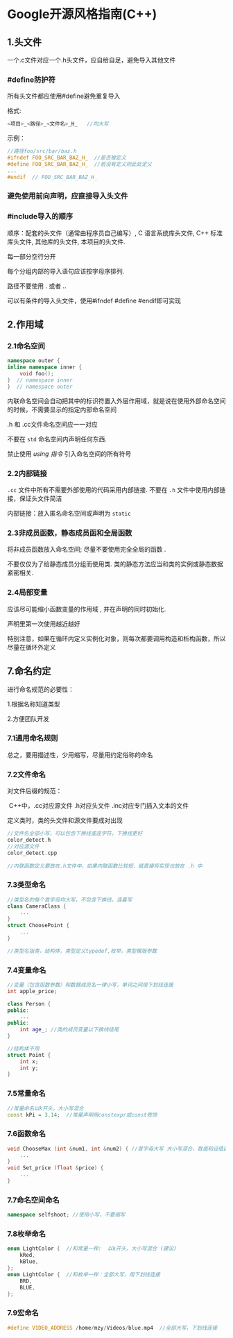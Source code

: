 # Google开源风格指南(C++)

## 1.头文件

一个.c文件对应一个.h头文件，应自给自足，避免导入其他文件

### #define防护符

所有头文件都应使用#define避免重复导入

格式:

```cpp
<项目>_<路径>_<文件名>_H_   //均大写
```

示例：

```cpp
//路径foo/src/bar/baz.h
#ifndef FOO_SRC_BAR_BAZ_H_  //是否被定义
#define FOO_SRC_BAR_BAZ_H_  //若没有定义则此处定义
...
#endif  // FOO_SRC_BAR_BAZ_H_
```

### 避免使用前向声明，应直接导入头文件

### #include导入的顺序

顺序：配套的头文件（通常由程序员自己编写）, C 语言系统库头文件, C++ 标准库头文件, 其他库的头文件, 本项目的头文件.

每一部分空行分开

每个分组内部的导入语句应该按字母序排列. 

路径不要使用 . 或者 ..

可以有条件的导入头文件，使用#ifndef #define #endif即可实现

## 2.作用域

### 2.1命名空间

```cpp
namespace outer {
inline namespace inner {
    void foo();
}  // namespace inner
}  // namespace outer
```

内联命名空间会自动把其中的标识符置入外层作用域，就是说在使用外部命名空间的时候，不需要显示的指定内部命名空间

.h 和 .cc文件命名空间应一一对应

不要在 `std` 命名空间内声明任何东西.

禁止使用 *using 指令* 引入命名空间的所有符号

### 2.2内部链接

`.cc` 文件中所有不需要外部使用的代码采用内部链接. 不要在 `.h` 文件中使用内部链接，保证头文件简洁

内部链接：放入匿名命名空间或声明为 `static`

### 2.3非成员函数，静态成员函和全局函数

将非成员函数放入命名空间; 尽量不要使用完全全局的函数 .

不要仅仅为了给静态成员分组而使用类. 类的静态方法应当和类的实例或静态数据紧密相关.

### 2.4局部变量

应该尽可能缩小函数变量的作用域 , 并在声明的同时初始化.

声明里第一次使用越近越好

特别注意，如果在循环内定义实例化对象，则每次都要调用构造和析构函数，所以尽量在循环外定义

## 7.命名约定

进行命名规范的必要性：

1.根据名称知道类型

2.方便团队开发

### **7.1通用命名规则**

总之，要用描述性，少用缩写，尽量用约定俗称的命名

### **7.2文件命名**

对文件后缀的规范：

​	C++中，.cc对应源文件  .h对应头文件  .inc对应专门插入文本的文件

定义类时，类的头文件和源文件要成对出现

```cpp
//文件名全部小写，可以包含下换线或连字符，下换线更好
color_detect.h
//对应源文件
color_detect.cpp
    
//内联函数定义要放在.h文件中，如果内联函数比较短，就直接将实现也放在 .h 中
```

### **7.3类型命名**

```cpp
//类型名的每个首字母均大写，不包含下换线，连着写
class CameraClass {
    ...
}
struct ChoosePoint {
    ...
}

//类型名指类，结构体，类型定义typedef,枚举，类型模版参数
```

### **7.4变量命名**

```cpp
//变量（包含函数参数）和数据成员名一律小写，单词之间用下划线连接
int apple_price;

class Person {
public:
    ...
public:
    int age_; //类的成员变量以下换线结尾
}

//结构体不用
struct Point { 
    int x;
    int y;
}
```

### **7.5常量命名**

```cpp
//常量命名以k开头，大小写混合
const kPi = 3.14;  //常量声明用constexpr或const修饰
```

### **7.6函数命名**

```cpp
void ChooseMax (int &num1, int &num2) { //首字母大写 大小写混合，取值和设值函数则要求与变量名匹配
    ...
}
void Set_price (float &price) {
    ...
}
```

### **7.7命名空间命名**

```cpp
namespace selfshoot; //使用小写，不要缩写
```

### **7.8枚举命名**

```cpp
enum LightColor {  //和常量一样:  以k开头，大小写混合 (建议)
    kRed,
    kBlue,
};
enum LightColor {  //和枚举一样：全部大写，用下划线连接
    BRD,
    BLUE,
};
```

### **7.9宏命名**

```CPP
#define VIDEO_ADDRESS /home/mzy/Videos/blue.mp4  //全部大写，下划线连接
```






